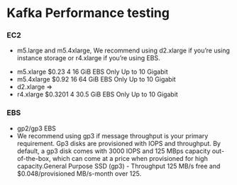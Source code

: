 # Kafka Performance testing

### EC2
* m5.large and m5.4xlarge, We recommend using d2.xlarge if you’re using instance storage or r4.xlarge if you’re using EBS.
- m5.xlarge	$0.23	4	16 GiB	EBS Only	Up to 10 Gigabit
- m5.4xlarge	$0.92	16	64 GiB	EBS Only	Up to 10 Gigabit
- d2.xlarge => 
- r4.xlarge	$0.3201	4	30.5 GiB	EBS Only	Up to 10 Gigabit

### EBS
- gp2/gp3 EBS
- We recommend using gp3 if message throughput is your primary requirement. Gp3 disks are provisioned with IOPS and throughput.
By default, a gp3 disk comes with 3000 IOPS and 125 MBps capacity out-of-the-box, which can come at a price when provisioned 
for high capacity.General Purpose SSD (gp3) - Throughput 125 MB/s free and $0.048/provisioned MB/s-month over 125.
